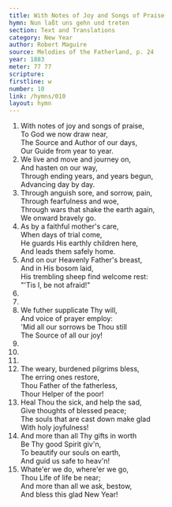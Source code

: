 ```yaml
---
title: With Notes of Joy and Songs of Praise
hymn: Nun laßt uns gehn und treten
section: Text and Translations
category: New Year
author: Robert Maguire
source: Melodies of the Fatherland, p. 24
year: 1883
meter: 77 77
scripture:
firstline: w
number: 10
link: /hymns/010
layout: hymn
---
```


1. With notes of joy and songs of praise,  
   To God we now draw near,  
   The Source and Author of our days,  
   Our Guide from year to year.  
2. We live and move and journey on,  
   And hasten on our way,  
   Through ending years, and years begun,  
   Advancing day by day.  
3. Through anguish sore, and sorrow, pain,  
   Through fearfulness and woe,  
   Through wars that shake the earth again,  
   We onward bravely go.  
4. As by a faithful mother's care,  
   When days of trial come,  
   He guards His earthly children here,  
   And leads them safely home.  
5. And on our Heavenly Father's breast,  
   And in His bosom laid,  
   His trembling sheep find welcome rest:  
   "'Tis I, be not afraid!"  
6. ​
7. ​
8. We futher supplicate Thy will,  
   And voice of prayer employ:  
   'Mid all our sorrows be Thou still  
   The Source of all our joy!  
9. ​
10. ​
11. ​
12. The weary, burdened pilgrims bless,  
   The erring ones restore,  
   Thou Father of the fatherless,  
   Thour Helper of the poor!  
13. Heal Thou the sick, and help the sad,  
   Give thoughts of blessed peace;  
   The souls that are cast down make glad  
   With holy joyfulness!  
14. And more than all Thy gifts in worth  
   Be Thy good Spirit giv'n,  
   To beautify our souls on earth,  
   And guid us safe to heav'n!  
15. Whate'er we do, where'er we go,  
   Thou Life of life be near;  
   And more than all we ask, bestow,  
   And bless this glad New Year!  



